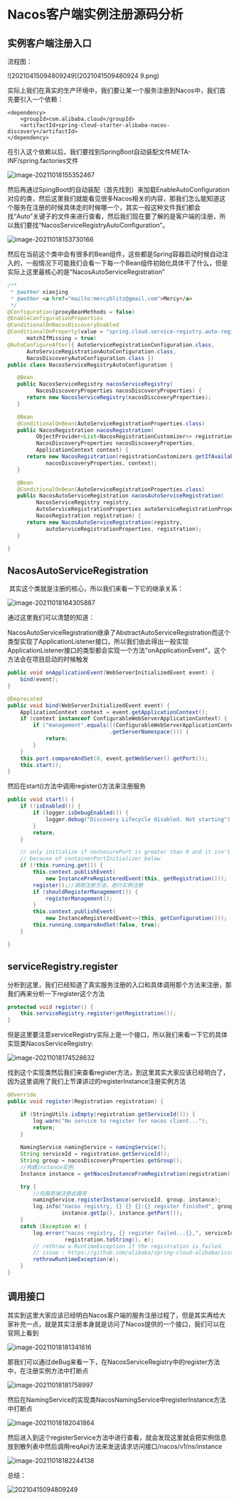 # Nacos客户端实例注册源码分析

## 实例客户端注册入口

流程图：

![20210415094809249](2021041509480924	9.png)

实际上我们在真实的生产环境中，我们要让某一个服务注册到Nacos中，我们首先要引入一个依赖：

```
<dependency>
    <groupId>com.alibaba.cloud</groupId>
    <artifactId>spring-cloud-starter-alibaba-nacos-discovery</artifactId>
</dependency>
```

在引入这个依赖以后，我们要找到SpringBoot自动装配文件META-INF/spring.factories文件

![image-20211018155352467](image-20211018155352467.png)

然后再通过SpingBoot的自动装配（首先找到）来加载EnableAutoConfiguration对应的类，然后这里我们就能看见很多Nacos相关的内容，那我们怎么能知道这个服务在注册的时候具体走的时候哪一个，其实一般这种文件我们都会找“Auto”关键子的文件来进行查看，然后我们现在要了解的是客户端的注册，所以我们要找“NacosServiceRegistryAutoConfiguration”。

![image-20211018153730166](image-20211018153730166.png)

然后在当前这个类中会有很多的Bean组件，这些都是Spring容器启动时候自动注入的，一般情况下可能我们会看一下每一个Bean组件初始化具体干了什么，但是实际上这里最核心的是“NacosAutoServiceRegistration”

```JAVA
/**
 * @author xiaojing
 * @author <a href="mailto:mercyblitz@gmail.com">Mercy</a>
 */
@Configuration(proxyBeanMethods = false)
@EnableConfigurationProperties
@ConditionalOnNacosDiscoveryEnabled
@ConditionalOnProperty(value = "spring.cloud.service-registry.auto-registration.enabled",
      matchIfMissing = true)
@AutoConfigureAfter({ AutoServiceRegistrationConfiguration.class,
      AutoServiceRegistrationAutoConfiguration.class,
      NacosDiscoveryAutoConfiguration.class })
public class NacosServiceRegistryAutoConfiguration {

   @Bean
   public NacosServiceRegistry nacosServiceRegistry(
         NacosDiscoveryProperties nacosDiscoveryProperties) {
      return new NacosServiceRegistry(nacosDiscoveryProperties);
   }

   @Bean
   @ConditionalOnBean(AutoServiceRegistrationProperties.class)
   public NacosRegistration nacosRegistration(
         ObjectProvider<List<NacosRegistrationCustomizer>> registrationCustomizers,
         NacosDiscoveryProperties nacosDiscoveryProperties,
         ApplicationContext context) {
      return new NacosRegistration(registrationCustomizers.getIfAvailable(),
            nacosDiscoveryProperties, context);
   }

   @Bean
   @ConditionalOnBean(AutoServiceRegistrationProperties.class)
   public NacosAutoServiceRegistration nacosAutoServiceRegistration(
         NacosServiceRegistry registry,
         AutoServiceRegistrationProperties autoServiceRegistrationProperties,
         NacosRegistration registration) {
      return new NacosAutoServiceRegistration(registry,
            autoServiceRegistrationProperties, registration);
   }

}
```



## NacosAutoServiceRegistration

​	其实这个类就是注册的核心，所以我们来看一下它的继承关系：

![image-20211018164305887](image-20211018164305887.png)

通过这里我们可以清楚的知道：

​	NacosAutoServiceRegistration继承了AbstractAutoServiceRegistration而这个类型实现了ApplicationListener接口，所以我们由此得出一般实现ApplicationListener接口的类型都会实现一个方法"onApplicationEvent"，这个方法会在项目启动的时候触发

```java
public void onApplicationEvent(WebServerInitializedEvent event) {
    bind(event);
}

@Deprecated
public void bind(WebServerInitializedEvent event) {
    ApplicationContext context = event.getApplicationContext();
    if (context instanceof ConfigurableWebServerApplicationContext) {
        if ("management".equals(((ConfigurableWebServerApplicationContext) context)
                                .getServerNamespace())) {
            return;
        }
    }
    this.port.compareAndSet(0, event.getWebServer().getPort());
    this.start();
}
```

然后在start()方法中调用register()方法来注册服务

```java
public void start() {
    if (!isEnabled()) {
        if (logger.isDebugEnabled()) {
            logger.debug("Discovery Lifecycle disabled. Not starting");
        }
        return;
    }

    // only initialize if nonSecurePort is greater than 0 and it isn't already running
    // because of containerPortInitializer below
    if (!this.running.get()) {
        this.context.publishEvent(
            new InstancePreRegisteredEvent(this, getRegistration()));
        register();//调用注册方法，进行实例注册
        if (shouldRegisterManagement()) {
            registerManagement();
        }
        this.context.publishEvent(
            new InstanceRegisteredEvent<>(this, getConfiguration()));
        this.running.compareAndSet(false, true);
    }

}
```



## serviceRegistry.register

​	分析到这里，我们已经知道了真实服务注册的入口和具体调用那个方法来注册，那我们再来分析一下register这个方法

```java
protected void register() {
    this.serviceRegistry.register(getRegistration());
}
```

但是这里要注意serviceRegistry实际上是一个接口，所以我们来看一下它的具体实现类NacosServiceRegistry:

![image-20211018174528632](image-20211018174528632.png)

找到这个实现类然后我们来查看register方法，到这里其实大家应该已经明白了，因为这里调用了我们上节课讲过的registerInstance注册实例方法

```java
@Override
public void register(Registration registration) {

    if (StringUtils.isEmpty(registration.getServiceId())) {
        log.warn("No service to register for nacos client...");
        return;
    }
	
    NamingService namingService = namingService();
    String serviceId = registration.getServiceId();
    String group = nacosDiscoveryProperties.getGroup();
	//构建instance实例
    Instance instance = getNacosInstanceFromRegistration(registration);

    try {
        //向服务端注册此服务
        namingService.registerInstance(serviceId, group, instance);
        log.info("nacos registry, {} {} {}:{} register finished", group, serviceId,
                 instance.getIp(), instance.getPort());
    }
    catch (Exception e) {
        log.error("nacos registry, {} register failed...{},", serviceId,
                  registration.toString(), e);
        // rethrow a RuntimeException if the registration is failed.
        // issue : https://github.com/alibaba/spring-cloud-alibaba/issues/1132
        rethrowRuntimeException(e);
    }
}
```



## 调用接口

​	其实到这里大家应该已经明白Nacos客户端的服务注册过程了，但是其实再给大家补充一点，就是其实注册本身就是访问了Nacos提供的一个接口，我们可以在官网上看到

![image-20211018181341616](image-20211018181341616.png)

那我们可以通过deBug来看一下，在NacosServiceRegistry中的register方法中，在注册实例方法中打断点

![image-20211018181758997](image-20211018181758997.png)

然后在NamingService的实现类NacosNamingService中registerInstance方法中打断点

![image-20211018182041864](image-20211018182041864.png)

然后进入到这个registerService方法中进行查看，就会发现这里就会把实例信息放到散列表中然后调用reqApi方法来发送请求访问接口/nacos/v1/ns/instance

![image-20211018182244138](image-20211018182244138.png)



总结：

![20210415094809249](20210415094809249.png)
